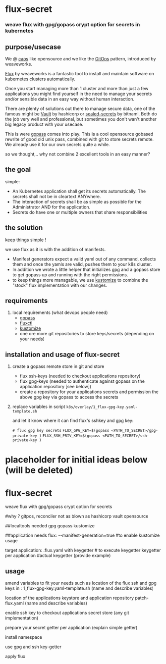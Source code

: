 # flux-secret
### weave flux with gpg/gopass crypt option for secrets in kubernetes

## purpose/usecase

We @ [caos](https://caos.ch) like opensource and we like the [GitOps](https://www.weave.works/technologies/gitops/) pattern, introduced by weaveworks.

[Flux](https://github.com/fluxcd/flux) by weaveworks is a fantastic tool to install and maintain software on kubernetes clusters automatically.

Once you start managing more than 1 cluster and more than just a few applications you might find yourself in the need to manage your secrets and/or sensible data in an easy way without human interaction.

There are plenty of solutions out there to manage secure data, one of the famous might be [Vault](https://www.vaultproject.io/) by hashicorp or [sealed-secrets](https://github.com/bitnami-labs/sealed-secrets) by bitnami. Both do the job very well and professional, but sometimes you don't wan't another big legacy product with your usecase. 

This is were [gopass](https://github.com/gopasspw/gopass) comes into play. This is a cool opensource gobased rewrite of good old unix pass, combined with git to store secrets remote. We already use it for our own secrets quite a while.

so we thought,.. why not combine 2 excellent tools in an easy manner? 

## the goal

simple:

 - An Kubernetes application shall get its secrets automatically. The secrets shall not be in cleartext ANYwhere. 
 - The interaction of secrets shall be as simple as possible for the Administrator AND for the application.
 - Secrets do have one or multiple owners that share responsibilities

## the solution

keep things simple !

we use flux as it is with the addition of manifests.

 - Manifest generators expect a valid yaml out of any command, collects them and once the yamls are valid, pushes them to your k8s cluster. 
 - In addition we wrote a little helper that initializes gpg and a gopass store to get gopass up and running with the right permissions.
 - to keep things more managable, we use  [kustomize](https://github.com/kubernetes-sigs/kustomize)  to combine the "stock" flux implementation with our changes.

## requirements

 1. local requirements (what devops people need)
	 - [gopass](https://github.com/gopasspw/gopass)
	 - [fluxctl](https://docs.fluxcd.io/en/stable/references/fluxctl.html)
	 - [kustomize](https://github.com/kubernetes-sigs/kustomize)
	 - one ore more git repositories to store keys/secrets (depending on your needs)
 
## installation and usage of flux-secret
 
 1. create a gopass remote store in git and store 
	 - flux ssh-keys (needed to checkout applications repository)
	 - flux gpg-keys (needed to authenticate against gopass on the application repository [see below])
	 - create a repository for your applications secrets and permission the above gpg key  via gopass to access the secrets 

 2. replace variables in script 
     `k8s/overlay/1_flux-gpg-key.yaml-template.sh`
     
      and let it know where it can find flux's sshkey and gpg key:
      
      `# flux gpg key secrets`
      `FLUX_GPG_KEY=$(gopass <PATH_TO_SECRET>/gpg-private-key )`
	`FLUX_SSH_PRIV_KEY=$(gopass <PATH_TO_SECRET>/ssh-private-key )`










# placeholder for initial ideas below (will be deleted)

# flux-secret
weave flux with gpg/gopass crypt option for secrets

#why ?
gitpos, reconciler
not as blown as hashicorp vault
opensource

##localtools needed
gpg
gopass
kustomize

##application needs
flux:
--manifest-generation=true #to enable kustomize usage

target application:
.flux.yaml with keygetter  # to execute keygetter
keygetter per application #actual keygetter (provide example)

## usage
amend variables to fit your needs such as location of the flux ssh and gpg keys in :
1_flux-gpg-key.yaml-template.sh
(name and describe variables)

location of the applications keystore and application repository
patch-flux.yaml
(name and describe variables)

enable ssh key to checkout applications secret store (any git implementation)

prepare your secret getter per application
(explain simple getter)

install namespace

use gpg and ssh key-getter

apply flux
